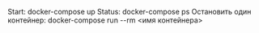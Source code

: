 Start: docker-compose up
Status: docker-compose ps
Остановить один контейнер: docker-compose run --rm <имя контейнера>